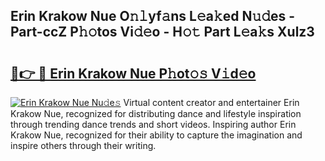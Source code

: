 ## Erin Krakow Nue O𝚗𝚕yf𝚊ns L𝚎a𝚔ed N𝚞𝚍es - Part-ccZ P𝚑𝚘tos Vi𝚍𝚎o - H𝚘𝚝 Part L𝚎a𝚔s Xulz3

# <h2><a href="http://kfasyp.oniu.top/?m=Erin+Krakow+Nue">🔗👉 🔴 Erin Krakow Nue P𝚑ot𝚘𝚜 V𝚒d𝚎o</a></h2>

[![Erin Krakow Nue Nu𝚍e𝚜](https://i.imgur.com/0qMVB7G.gif)](http://kfasyp.oniu.top/?m=Erin+Krakow+Nue)
Virtual content creator and entertainer Erin Krakow Nue, recognized for distributing dance and lifestyle inspiration through trending dance trends and short videos. Inspiring author Erin Krakow Nue, recognized for their ability to capture the imagination and inspire others through their writing.  
